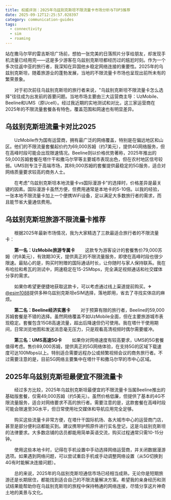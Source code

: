 ```yaml
---
title: 权威评测：2025年乌兹别克斯坦不限流量卡市场分析与TOP3推荐
date: 2025-09-12T12:25:57.028397
category: communication-guides
tags:
  - connectivity
  - sim
  - roaming
---
```


站在撒马尔罕的雷吉斯坦广场前，想拍一张完美的日落照片分享给朋友，却发现手机流量已经用完——这是多少游客在乌兹别克斯坦都经历过的尴尬时刻。作为一个多次往返中亚的旅行者，我深知在异国他乡稳定网络连接的重要性。2025年的乌兹别克斯坦，随着旅游业的蓬勃发展，当地的不限流量卡市场也呈现出前所未有的繁荣景象。

　　对于初次前往乌兹别克斯坦的旅行者来说，"乌兹别克斯坦不限流量卡怎么选择"往往成为出发前的首要问题。当地市场主要由三大运营商主导：UzMobile、Beeline和UMS（原Ucell）。经过我近期的实地测试和对比，这三家运营商在2025年的不限流量套餐各有特色，覆盖范围和网速也有明显差异。

## 乌兹别克斯坦流量卡对比2025

　　UzMobile作为国有运营商，拥有最广泛的网络覆盖，特别是在偏远地区和山区。他们的不限流量套餐起价约为69,000苏姆（约7美元），提供4G网络服务，但在高峰时段可能会出现限速情况。Beeline则以价格优势著称，2025年推出的59,000苏姆套餐在塔什干和撒马尔罕等主要城市表现出色，但在农村地区信号较弱。UMS则专注于高端市场，其89,000苏姆的套餐提供最稳定的5G服务，适合对网络质量要求较高的商务人士。

　　在考虑"乌兹别克斯坦本地流量卡vs国际漫游卡"的选择时，价格差异是最关键的因素。国际漫游卡虽然方便，但费用通常是本地卡的5-10倍。以我的经验，一张本地不限流量卡加上一个便携WiFi设备，足以满足大多数旅行者的需求，而且能节省大量通信费用。

## 乌兹别克斯坦旅游不限流量卡推荐

　　根据2025年最新市场情况，我为大家精选了三款最适合旅行者的不限流量卡：

　　**第一名：UzMobile旅游专属卡**
　　这款专为游客设计的套餐售价79,000苏姆（约8美元），有效期30天，提供真正的不限流量服务，即使在高峰时段也很少限速。最贴心的是，购买时附赠的国际通话时长，让你随时与家人保持联系。我在布哈拉和希瓦的测试中，网速稳定在15-25Mbps，完全满足视频通话和社交媒体分享的需求。

　　如果你希望更便捷地获取这款卡，可以考虑通过线上渠道提前购买。✈[@esim1088](https://t.me/s/esim1088)提供多种乌兹别克斯坦eSIM选择，落地即用，省去了寻找实体店的麻烦。

　　**第二名：Beeline经济实惠卡**
　　对于预算有限的旅行者，Beeline的59,000苏姆套餐是不错的选择。虽然网络覆盖不如UzMobile全面，但在主要旅游城市表现稳定。套餐包含15GB高速流量，超出后降速但仍可使用。我在塔什干使用期间，日常浏览地图和发送消息毫无压力，只是观看高清视频时偶尔需要缓冲。

　　**第三名：UMS高速5G卡**
　　如果你对网络速度有较高要求，UMS的5G套餐值得考虑。售价89,000苏姆，提供真正的5G网络体验，在支持5G的区域下载速度可达100Mbps以上。特别适合需要远程办公或频繁视频会议的商务旅行者。不过需要注意的是，目前5G网络主要集中在塔什干和撒马尔罕的市中心区域。

## 2025年乌兹别克斯坦最便宜不限流量卡

　　经过多方比较，2025年乌兹别克斯坦最便宜的不限流量卡当属Beeline推出的基础版套餐，仅需49,000苏姆（约5美元）。虽然价格低廉，但提供了基本的4G不限流量服务，适合对网络要求不高的旅行者。需要注意的是，这款套餐在高峰时段可能会限速至3G水平，但日常使用社交媒体和导航应用完全足够。

　　购买这些流量卡非常方便，在塔什干国际机场、各大城市中心的运营商门店，甚至是部分便利店都能买到。建议携带护照原件进行实名登记，这是乌兹别克斯坦的法律要求。大多数店铺的店员都能用简单英语交流，购买过程通常只需10-15分钟。

　　使用这些本地卡时，记得在手机设置中手动选择网络运营商，并关闭数据漫游选项。如果遇到网络问题，可以尝试重启手机或手动调整网络设置（从5G切换到4G有时能解决连接问题）。

　　总的来说，2025年的乌兹别克斯坦通信市场已经相当成熟，无论你是短期旅游还是长期居住，都能找到适合自己的不限流量解决方案。希望我的亲身经历和测试结果能帮助你在乌兹别克斯坦的旅程中保持畅通的网络连接，尽情分享这片神奇土地的美景与文化。